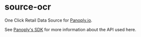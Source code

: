 # source-ocr

One Click Retail Data Source for [Panoply.io](http://panoply.io).

See [Panoply's SDK](https://github.com/panoplyio/panoply-python-sdk) for more information about the API used here.

